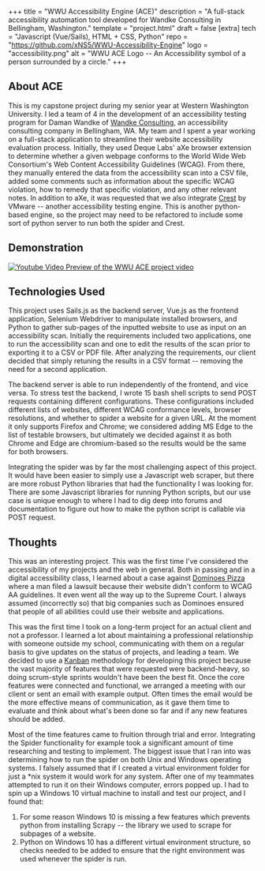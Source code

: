 +++
title = "WWU Accessibility Engine (ACE)"
description = "A full-stack accessibility automation tool developed for Wandke Consulting in Bellingham, Washington."
template = "project.html"
draft = false
[extra]
tech = "Javascript (Vue/Sails), HTML + CSS, Python"
repo = "https://github.com/xNS5/WWU-Accessibility-Engine"
logo = "accessibility.png"
alt = "WWU ACE Logo -- An Accessibility symbol of a person surrounded by a circle."
+++

## About ACE
This is my capstone project during my senior year at Western Washington University. I led a team of 4 in the development of an accessibility testing program for Daman Wandke of [Wandke Consulting](https://wandke.com/), an accessibility consulting company
in Bellingham, WA. My team and I spent a year working on a full-stack application to streamline their website accessibility evaluation process. Initially, they used Deque Labs' aXe browser extension to determine whether a given webpage conforms to the World Wide Web Consortium's
Web Content Accessibility Guidelines (WCAG). From there, they manually entered the data from the accessibility scan into a CSV file, added some comments such as information about the specific WCAG violation, how to remedy that specific violation, and any other relevant notes. In addition
to aXe, it was requested that we also integrate [Crest](https://github.com/vmware/crest) by VMware -- another accessibility testing engine. This is another python-based engine, so the project may need to be refactored to include some sort of python server to run both the spider and Crest.

## Demonstration

<a href="http://www.youtube.com/watch?v=pBowDT5dDmA">
<img class="project_demo_video_embed" src="http://img.youtube.com/vi/pBowDT5dDmA/0.jpg" alt="Youtube Video Preview of the WWU ACE project video">
</a>


## Technologies Used
This project uses Sails.js as the backend server, Vue.js as the frontend application, Selenium Webdriver to manipulate installed browsers, and Python to gather sub-pages of the inputted website to use as input on an accessibility scan. Initially the requirements included
two applications, one to run the accessibility scan and one to edit the results of the scan prior to exporting it to a CSV or PDF file. After analyzing the requirements, our client decided that simply retuning the results in a CSV format -- removing the need for a second
application.  

The backend server is able to run independently of the frontend, and vice versa. To stress test the backend, I wrote 15 bash shell scripts to send POST requests containing different configurations. These configurations included 
different lists of websites, different WCAG conformance levels, browser resolutions, and whether to spider a website for a given URL. At the moment it only supports Firefox and Chrome; we considered adding MS Edge to the list of testable
browsers, but ultimately we decided against it as both Chrome and Edge are chromium-based so the results would be the same for both browsers.

Integrating the spider was by far the most challenging aspect of this project. It would have been easier to simply use a Javascript web scraper, but there are more robust Python libraries that had the functionality I was looking for.
There are some Javascript libraries for running Python scripts, but our use case is unique enough to where I had to dig deep into forums and documentation to figure out how to make the python script is callable via POST request.  

## Thoughts
This was an interesting project. This was the first time I've considered the accessibility of my projects and the web in general. Both in passing and in a digital accessibility class, I learned about a case against [Dominoes Pizza](https://www.cnbc.com/2019/10/07/dominos-supreme-court.html)
where a man filed a lawsuit because their website didn't conform to WCAG AA guidelines. It even went all the way up to the Supreme Court. I always assumed (incorrectly so) that big companies such as Dominoes ensured that people of all abilities could use their website and applications.

This was the first time I took on a long-term project for an actual client and not a professor. I learned a lot about maintaining a professional relationship with someone outside my school, communicating with them on a regular basis to give updates on the status of projects, and leading a team. 
We decided to use a [Kanban](https://www.atlassian.com/agile/kanban) methodology for developing this project because the vast majority of features that were requested were backend-heavy, so doing scrum-style sprints wouldn't have been the best fit. Once the core features were connected and functional,
we arranged a meeting with our client or sent an email with example output. Often times the email would be the more effective means of communication, as it gave them time to evaluate and think about what's been done so far and if any new features should be added.

Most of the time features came to fruition through trial and error. Integrating the Spider functionality for example took a significant amount of time researching and testing to implement. The biggest issue that I ran into was determining how to run the spider on both Unix and Windows operating systems.
I falsely assumed that if I created a virtual environment folder for just a *nix system it would work for any system. After one of my teammates attempted to run it on their Windows computer, errors popped up. I had to spin up a Windows 10 virtual machine to install and test our project, and I found that:

1. For some reason Windows 10 is missing a few features which prevents python from installing Scrapy -- the library we used to scrape for subpages of a website. 
2. Python on Windows 10 has a different virtual environment structure, so checks needed to be added to ensure that the right environment was used whenever the spider is run.
